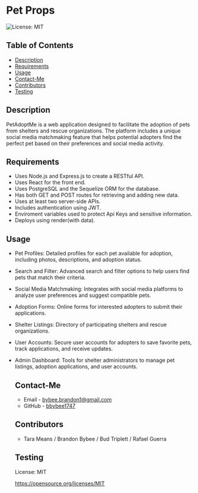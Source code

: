 # Pet Props

![License: MIT](https://img.shields.io/badge/License-MIT-yellow.svg)

## Table of Contents

- [Description](#description)
- [Requirements](#requirements)
- [Usage](#usage)
- [Contact-Me](#contact-me)
- [Contributors](#contributors)
- [Testing](#testing)

## Description

PetAdoptMe is a web application designed to facilitate the adoption of pets from shelters and rescue organizations. The platform includes a unique social media matchmaking feature that helps potential adopters find the perfect pet based on their preferences and social media activity.

## Requirements

- Uses Node.js and Express.js to create a RESTful API.
- Uses React for the front end.
- Uses PostgreSQL and the Sequelize ORM for the database.
- Has both GET and POST routes for retrieving and adding new data.
- Uses at least two server-side APIs.
- Includes authentication using JWT.
- Enviroment variables used to protect Api Keys and sensitive information.
- Deploys using render(with data).

## Usage

- Pet Profiles: Detailed profiles for each pet available for adoption, including photos, descriptions, and adoption status.
- Search and Filter: Advanced search and filter options to help users find pets that match their criteria.
- Social Media Matchmaking: Integrates with social media platforms to analyze user preferences and suggest compatible pets.
- Adoption Forms: Online forms for interested adopters to submit their applications.
- Shelter Listings: Directory of participating shelters and rescue organizations.
- User Accounts: Secure user accounts for adopters to save favorite pets, track applications, and receive updates.
- Admin Dashboard: Tools for shelter administrators to manage pet listings, adoption applications, and user accounts.

  ## Contact-Me

  - Email - bybee.brandon1@gmail.com
  - GitHub - [bbybee1747](https://github.com/bbybee1747/PetProps)

  ## Contributors

  - Tara Means / Brandon Bybee / Bud Triplett / Rafael Guerra

  ## Testing

  License: MIT

  https://opensource.org/licenses/MIT
